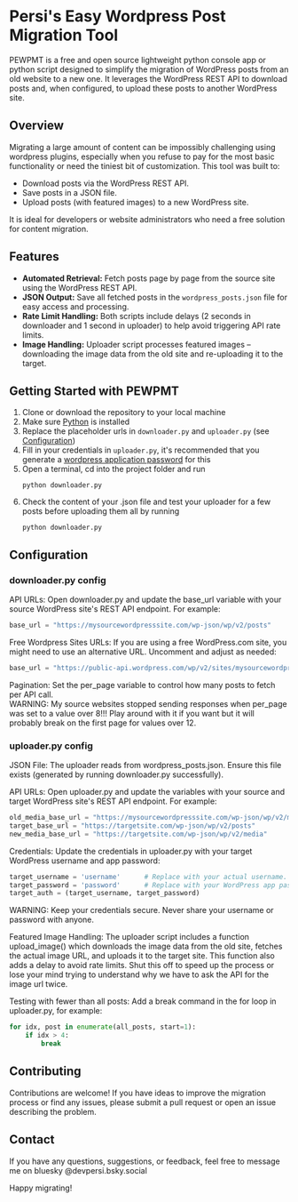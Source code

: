 # Persi's Easy Wordpress Post Migration Tool

PEWPMT is a free and open source lightweight python console app or python script designed to simplify the migration of WordPress posts from an old website to a new one. It leverages the WordPress REST API to download posts and, when configured, to upload these posts to another WordPress site.

## Overview

Migrating a large amount of content can be impossibly challenging using wordpress plugins, especially when you refuse to pay for the most basic functionality or need the tiniest bit of customization. This tool was built to:

- Download posts via the WordPress REST API.
- Save posts in a JSON file.
- Upload posts (with featured images) to a new WordPress site.
  
It is ideal for developers or website administrators who need a free solution for content migration.

## Features

- **Automated Retrieval:** Fetch posts page by page from the source site using the WordPress REST API.
- **JSON Output:** Save all fetched posts in the `wordpress_posts.json` file for easy access and processing.
- **Rate Limit Handling:** Both scripts include delays (2 seconds in downloader and 1 second in uploader) to help avoid triggering API rate limits.
- **Image Handling:** Uploader script processes featured images – downloading the image data from the old site and re-uploading it to the target.

## Getting Started with PEWPMT
1. Clone or download the repository to your local machine
2. Make sure [Python](https://www.python.org/downloads/) is installed
3. Replace the placeholder urls in `downloader.py` and `uploader.py` (see [Configuration](#configuration))
4. Fill in your credentials in `uploader.py`, it's recommended that you generate a [wordpress application password](https://wordpress.com/support/security/two-step-authentication/application-specific-passwords/) for this
5. Open a terminal, cd into the project folder and run
    ```
    python downloader.py
    ```
6. Check the content of your .json file and test your uploader for a few posts before uploading them all by running
    ```
    python downloader.py
    ```

## Configuration
### downloader.py config
API URLs: Open downloader.py and update the base_url variable with your source WordPress site's REST API endpoint. For example:
```py
base_url = "https://mysourcewordpresssite.com/wp-json/wp/v2/posts"
```
Free Wordpress Sites URLs: If you are using a free WordPress.com site, you might need to use an alternative URL. Uncomment and adjust as needed:
```py
base_url = "https://public-api.wordpress.com/wp/v2/sites/mysourcewordpresssite.wordpress.com/posts"
```
Pagination: Set the per_page variable to control how many posts to fetch per API call.  
WARNING: My source websites stopped sending responses when per_page was set to a value over 8!!! Play around with it if you want but it will probably break on the first page for values over 12.

### uploader.py config
JSON File: The uploader reads from wordpress_posts.json. Ensure this file exists (generated by running downloader.py successfully).

API URLs: Open uploader.py and update the variables with your source and target WordPress site's REST API endpoint. For example:
```py
old_media_base_url = "https://mysourcewordpresssite.com/wp-json/wp/v2/media/"
target_base_url = "https://targetsite.com/wp-json/wp/v2/posts"
new_media_base_url = "https://targetsite.com/wp-json/wp/v2/media"
```

Credentials: Update the credentials in uploader.py with your target WordPress username and app password:
```py
target_username = 'username'      # Replace with your actual username.
target_password = 'password'      # Replace with your WordPress app password.
target_auth = (target_username, target_password)
```
WARNING: Keep your credentials secure. Never share your username or password with anyone.

Featured Image Handling: The uploader script includes a function upload_image() which downloads the image data from the old site, fetches the actual image URL, and uploads it to the target site. This function also adds a delay to avoid rate limits. Shut this off to speed up the process or lose your mind trying to understand why we have to ask the API for the image url twice.

Testing with fewer than all posts: Add a break command in the for loop in uploader.py, for example:
```py
for idx, post in enumerate(all_posts, start=1):
    if idx > 4:
        break
```

## Contributing
Contributions are welcome! If you have ideas to improve the migration process or find any issues, please submit a pull request or open an issue describing the problem.

## Contact
If you have any questions, suggestions, or feedback, feel free to message me on bluesky @devpersi.bsky.social


Happy migrating!